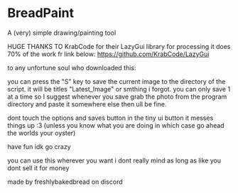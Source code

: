 # BreadPaint
 A (very) simple drawing/painting tool

HUGE THANKS TO KrabCode for their LazyGui library for processing it does 70% of the work fr link below: 
https://github.com/KrabCode/LazyGui


to any unfortune soul who downloaded this:

you can press the "S" key to save the current image to the directory of the script. it will be titles "Latest_Image" or smthing i forgot. you can only save 1 at a time so I suggest whenever you save grab the photo from the program directory and paste it somewhere else then ull be fine.


dont touch the options and saves button in the tiny ui button it messes things up :3 (unless you know what you are doing in which case go ahead the worlds your oyster)


have fun idk go crazy

you can use this wherever you want i dont really mind as long as like you dont sell it for money

made by freshlybakedbread on discord 
